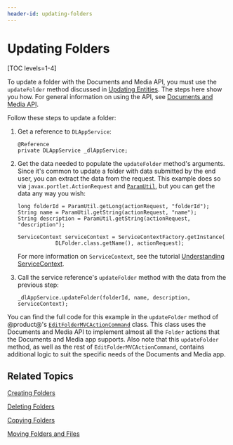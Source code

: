 ```yaml
---
header-id: updating-folders
---
```


# Updating Folders

[TOC levels=1-4]

To update a folder with the Documents and Media API, you must use the 
`updateFolder` method discussed in 
[Updating Entities](/docs/7-2/frameworks/-/knowledge_base/frameworks/updating-entities). 
The steps here show you how. For general information on using the API, see 
[Documents and Media API](/docs/7-2/frameworks/-/knowledge_base/frameworks/documents-and-media-api). 

Follow these steps to update a folder: 

1.  Get a reference to `DLAppService`: 

        @Reference
        private DLAppService _dlAppService;

2.  Get the data needed to populate the `updateFolder` method's arguments. Since 
    it's common to update a folder with data submitted by the end user, you can 
    extract the data from the request. This example does so via 
    `javax.portlet.ActionRequest` and 
    [`ParamUtil`](@platform-ref@/7.2-latest/javadocs/portal-kernel/com/liferay/portal/kernel/util/ParamUtil.html), 
    but you can get the data any way you wish: 

        long folderId = ParamUtil.getLong(actionRequest, "folderId");
        String name = ParamUtil.getString(actionRequest, "name");
        String description = ParamUtil.getString(actionRequest, "description");

        ServiceContext serviceContext = ServiceContextFactory.getInstance(
                    DLFolder.class.getName(), actionRequest);

    For more information on `ServiceContext`, see the tutorial 
    [Understanding ServiceContext](/docs/7-2/frameworks/-/knowledge_base/frameworks/understanding-servicecontext). 

3.  Call the service reference's `updateFolder` method with the data from the 
    previous step: 

        _dlAppService.updateFolder(folderId, name, description, serviceContext);

You can find the full code for this example in the `updateFolder` method of 
@product@'s 
[`EditFolderMVCActionCommand`](https://github.com/liferay/liferay-portal/blob/master/modules/apps/document-library/document-library-web/src/main/java/com/liferay/document/library/web/internal/portlet/action/EditFolderMVCActionCommand.java) 
class. This class uses the Documents and Media API to implement almost all the 
`Folder` actions that the Documents and Media app supports. Also note that 
this `updateFolder` method, as well as the rest of `EditFolderMVCActionCommand`, 
contains additional logic to suit the specific needs of the Documents and Media 
app. 

## Related Topics

[Creating Folders](/docs/7-2/frameworks/-/knowledge_base/frameworks/creating-folders)

[Deleting Folders](/docs/7-2/frameworks/-/knowledge_base/frameworks/deleting-folders)

[Copying Folders](/docs/7-2/frameworks/-/knowledge_base/frameworks/copying-folders)

[Moving Folders and Files](/docs/7-2/frameworks/-/knowledge_base/frameworks/moving-folders-and-files)
